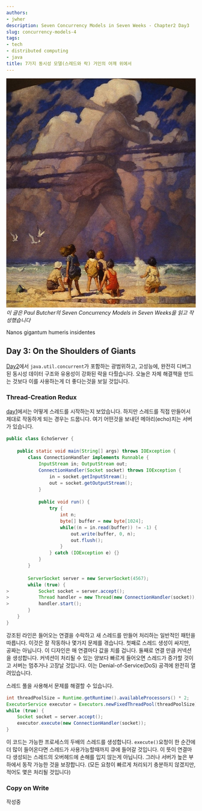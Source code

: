 ```yaml
---
authors:
- jwher
description: Seven Concurrency Models in Seven Weeks - Chapter2 Day3
slug: concurrency-models-4
tags:
- tech
- distributed computing
- java
title: 7가지 동시성 모델(스레드와 락) 거인의 어깨 위에서
---
```


[![concurrency](giant.jpeg)](/posts/concurrency-models-4)  
*이 글은 Paul Butcher의 Seven Concurrency Models in Seven Weeks을 읽고 작성했습니다*  

Nanos gigantum humeris insidentes
<!--truncate-->

## Day 3: On the Shoulders of Giants

[Day2](/posts/concurrency-models-3)에서 `java.util.concurrent`가 포함하는
광범위하고, 고성능에, 완전히 디버그된 동시성 데이터 구조와 유용성이 강화된 락을 다뤘습니다.
오늘은 자체 해결책을 만드는 것보다 이를 사용하는게 더 좋다는것을 보일 것입니다.

### Thread-Creation Redux

[day1](/posts/concurrency-models-3)에서는 어떻게 스레드를 시작하는지 보았습니다.
하지만 스레드를 직접 만들어서 제대로 작동하게 되는 경우는 드뭅니다.
여기 어떤것을 보내던 메아리(echo)치는 서버가 있습니다.

```java {25-27}
public class EchoServer {

    public static void main(String[] args) throws IOException {
        class ConnectionHandler implements Runnable {
            InputStream in; OutputStream out;
            ConnectionHandler(Socket socket) throws IOException {
                in = socket.getInputStream();
                out = socket.getOutputStream();
            }

            public void run() {
                try {
                    int n;
                    byte[] buffer = new byte[1024];
                    while((n = in.read(buffer)) != -1) {
                        out.write(buffer, 0, n);
                        out.flush();
                    }
                } catch (IOException e) {}
            }
        }

        ServerSocket server = new ServerSocket(4567);
        while (true) {
>           Socket socket = server.accept();
>           Thread handler = new Thread(new ConnectionHandler(socket));
>           handler.start();
        }
    }
}
```

강조된 라인은 들어오는 연결을 수락하고 새 스레드를 만들어 처리하는 일반적인 패턴을 따릅니다.
이것은 잘 작동하나 몇가지 문제를 겪습니다.
첫째로 스레드 생성이 싸지만, 공짜는 아닙니다. 이 디자인은 매 연결마다 값을 치를 겁니다.
둘째로 연결 만큼 커넥션을 생성합니다. 커넥션이 처리될 수 있는 양보다 빠르게 들어오면 스레드가 증가할 것이고 서버는 멈추거나 고장날 것입니다.
이는 Denial-of-Service(DoS) 공격에 완전히 열려있습니다.

스레드 풀을 사용해서 문제를 해결할 수 있습니다.
```java
int threadPoolSize = Runtime.getRuntime().availableProcessors() * 2;
ExecutorService executor = Executors.newFixedThreadPool(threadPoolSize);
while (true) {
    Socket socket = server.accept();
    executor.execute(new ConnectionHandler(socket));
}
```

이 코드는 가능한 프로세스의 두배의 스레드를 생성합니다.
`execute()`요청이 한 순간에 더 많이 들어온다면 스레드가 사용가능할때까지 큐에 들어갈 것입니다.
이 뜻이 연결마다 생성되는 스레드의 오버헤드에 손해를 입지 않는게 아닙니다.
그러나 서버가 높은 부하에서 동작 가능한 것을 보장합니다.
(모든 요청이 빠르게 처리되기 충분하지 않겠지만, 적어도 몇은 처리될 것입니다)

### Copy on Write

작성중
